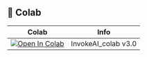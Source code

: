 
## 🦒 Colab

| Colab | Info
| --- | --- |
[![Open In Colab](https://colab.research.google.com/assets/colab-badge.svg)](https://colab.research.google.com/github/Navezjt/NAVEZ_COLAB/blob/main/NAVEZ.ipynb) | InvokeAI_colab v3.0


